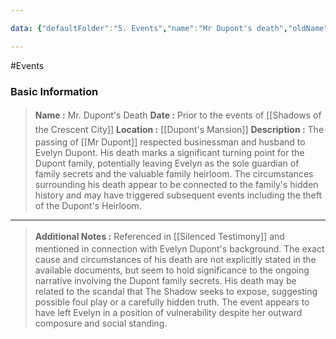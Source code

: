 ```yaml
---

data: {"defaultFolder":"5. Events","name":"Mr Dupont's death","oldName":"Mr Dupont's death","contentType":"events","template":{"BasicInformation":{"Name":{"value":"Mr. Dupont's Death","type":"text"},"Date":{"value":"Prior to the events of [[Shadows of the Crescent City]]","type":"text"},"Location":{"value":"[[Dupont's Mansion]]","type":"text"},"Description":{"value":"The passing of [[Mr Dupont]] respected businessman and husband to Evelyn Dupont. His death marks a significant turning point for the Dupont family, potentially leaving Evelyn as the sole guardian of family secrets and the valuable family heirloom. The circumstances surrounding his death appear to be connected to the family's hidden history and may have triggered subsequent events including the theft of the Dupont's Heirloom.","type":"textarea"}},"AdditionalNotes":{"value":"Referenced in [[Silenced Testimony]] and mentioned in connection with Evelyn Dupont's background. The exact cause and circumstances of his death are not explicitly stated in the available documents, but seem to hold significance to the ongoing narrative involving the Dupont family secrets. His death may be related to the scandal that The Shadow seeks to expose, suggesting possible foul play or a carefully hidden truth. The event appears to have left Evelyn in a position of vulnerability despite her outward composure and social standing.","type":"textarea"}}}

---
```


#Events

### Basic Information
> <span style='display: inline-flex;font-weight: bold;white-space: nowrap;overflow: hidden;margin: 3px 0px;'>Name : </span> Mr. Dupont's Death 
> <span style='display: inline-flex;font-weight: bold;white-space: nowrap;overflow: hidden;margin: 3px 0px;'>Date : </span> Prior to the events of [[Shadows of the Crescent City]] 
> <span style='display: inline-flex;font-weight: bold;white-space: nowrap;overflow: hidden;margin: 3px 0px;'>Location : </span> [[Dupont's Mansion]] 
> <span style='display: inline-flex;font-weight: bold;white-space: nowrap;overflow: hidden;margin: 3px 0px;'>Description : </span> <span class='content-creation-textarea'><span>The passing of [[Mr Dupont]] respected businessman and husband to Evelyn Dupont. His death marks a significant turning point for the Dupont family, potentially leaving Evelyn as the sole guardian of family secrets and the valuable family heirloom. The circumstances surrounding his death appear to be connected to the family's hidden history and may have triggered subsequent events including the theft of the Dupont's Heirloom.</span> 
</span>


---
> <span style='display: inline-flex;font-weight: bold;white-space: nowrap;overflow: hidden;margin: 3px 0px;'>Additional Notes : </span> <span class='content-creation-textarea'><span>Referenced in [[Silenced Testimony]] and mentioned in connection with Evelyn Dupont's background. The exact cause and circumstances of his death are not explicitly stated in the available documents, but seem to hold significance to the ongoing narrative involving the Dupont family secrets. His death may be related to the scandal that The Shadow seeks to expose, suggesting possible foul play or a carefully hidden truth. The event appears to have left Evelyn in a position of vulnerability despite her outward composure and social standing.</span> 
</span>

